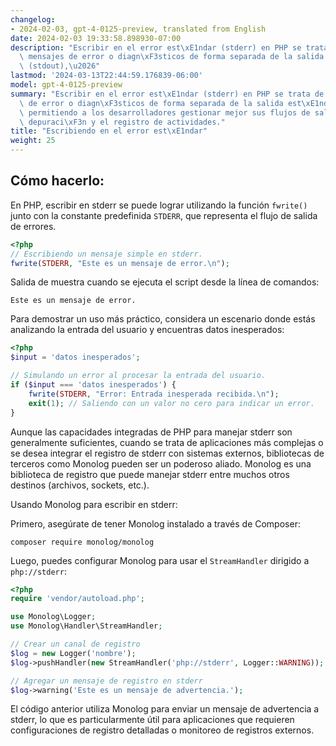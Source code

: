 ```yaml
---
changelog:
- 2024-02-03, gpt-4-0125-preview, translated from English
date: 2024-02-03 19:33:58.898930-07:00
description: "Escribir en el error est\xE1ndar (stderr) en PHP se trata de dirigir\
  \ mensajes de error o diagn\xF3sticos de forma separada de la salida est\xE1ndar\
  \ (stdout),\u2026"
lastmod: '2024-03-13T22:44:59.176839-06:00'
model: gpt-4-0125-preview
summary: "Escribir en el error est\xE1ndar (stderr) en PHP se trata de dirigir mensajes\
  \ de error o diagn\xF3sticos de forma separada de la salida est\xE1ndar (stdout),\
  \ permitiendo a los desarrolladores gestionar mejor sus flujos de salida para la\
  \ depuraci\xF3n y el registro de actividades."
title: "Escribiendo en el error est\xE1ndar"
weight: 25
---
```


## Cómo hacerlo:
En PHP, escribir en stderr se puede lograr utilizando la función `fwrite()` junto con la constante predefinida `STDERR`, que representa el flujo de salida de errores.

```php
<?php
// Escribiendo un mensaje simple en stderr.
fwrite(STDERR, "Este es un mensaje de error.\n");
```

Salida de muestra cuando se ejecuta el script desde la línea de comandos:
```
Este es un mensaje de error.
```

Para demostrar un uso más práctico, considera un escenario donde estás analizando la entrada del usuario y encuentras datos inesperados:
```php
<?php
$input = 'datos inesperados';

// Simulando un error al procesar la entrada del usuario.
if ($input === 'datos inesperados') {
    fwrite(STDERR, "Error: Entrada inesperada recibida.\n");
    exit(1); // Saliendo con un valor no cero para indicar un error.
}
```

Aunque las capacidades integradas de PHP para manejar stderr son generalmente suficientes, cuando se trata de aplicaciones más complejas o se desea integrar el registro de stderr con sistemas externos, bibliotecas de terceros como Monolog pueden ser un poderoso aliado. Monolog es una biblioteca de registro que puede manejar stderr entre muchos otros destinos (archivos, sockets, etc.).

Usando Monolog para escribir en stderr:

Primero, asegúrate de tener Monolog instalado a través de Composer:
```
composer require monolog/monolog
```

Luego, puedes configurar Monolog para usar el `StreamHandler` dirigido a `php://stderr`:

```php
<?php
require 'vendor/autoload.php';

use Monolog\Logger;
use Monolog\Handler\StreamHandler;

// Crear un canal de registro
$log = new Logger('nombre');
$log->pushHandler(new StreamHandler('php://stderr', Logger::WARNING));

// Agregar un mensaje de registro en stderr
$log->warning('Este es un mensaje de advertencia.');
```

El código anterior utiliza Monolog para enviar un mensaje de advertencia a stderr, lo que es particularmente útil para aplicaciones que requieren configuraciones de registro detalladas o monitoreo de registros externos.
